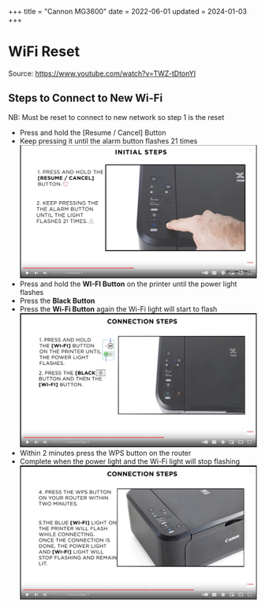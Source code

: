 +++
title = "Cannon MG3600"
date = 2022-06-01
updated = 2024-01-03
+++

# WiFi Reset

Source: <https://www.youtube.com/watch?v=TWZ-tDtonYI>

## Steps to Connect to New Wi-Fi

NB: Must be reset to connect to new network so step 1 is the reset

- Press and hold the [Resume / Cancel] Button
- Keep pressing it until the alarm button flashes 21 times
  ![Reset](1.png)
- Press and hold the **WI-FI Button** on the printer until the power light flashes
- Press the **Black Button**
- Press the **Wi-Fi Button** again the Wi-Fi light will start to flash
  ![Ready to pair](2.png)
- Within 2 minutes press the WPS button on the router
- Complete when the power light and the Wi-Fi light will stop flashing
  ![Connect](3.png)
